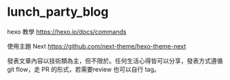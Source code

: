 # lunch_party_blog

hexo 教學
https://hexo.io/docs/commands

使用主題 Next 
https://github.com/next-theme/hexo-theme-next

發表文章內容以技術類為主，但不限於。任何生活心得皆可以分享，發表方式遵循 git flow，走 PR 的形式，若需要review 也可以自行 tag。